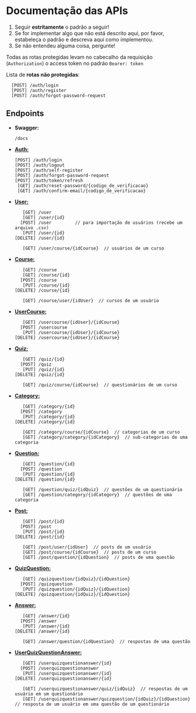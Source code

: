 #  Documentação das APIs

1. Seguir **estritamente** o padrão a seguir! 
2. Se for implementar algo que não está descrito aqui, por favor, estabeleça o padrão e descreva aqui como implementou.
3. Se não entendeu alguma coisa, pergunte!  

Todas as rotas protegidas levam no cabecalho da requisição (`Authorization`) o access token no padráo `Bearer: token`

Lista de **rotas não protegidas**:

      [POST] /auth/login  
      [POST] /auth/register  
      [POST] /auth/forgot-password-request

##  Endpoints

- **Swagger:**
  
      /docs

- [**Auth:**](./Auth.md)
  
      [POST] /auth/login  
      [POST] /auth/logout  
      [POST] /auth/self-register  
      [POST] /auth/forgot-password-request
      [POST] /auth/token/refresh  
       [GET] /auth/reset-password/{codigo_de_verificacao}  
       [GET] /auth/confirm-email/{codigo_de_verificacao}  

- [**User:**](./User.md)
  
         [GET] /user  
         [GET] /user/{id}  
        [POST] /user         // para importação de usuários (recebe um arquivo .csv)
         [PUT] /user/{id}  
      [DELETE] /user/{id}  

         [GET] /user/course/{idCourse}  // usuários de um curso  

- [**Course:**](./Course.md)  

         [GET] /course  
         [GET] /course/{id}  
        [POST] /course  
         [PUT] /course/{id}  
      [DELETE] /course/{id}  

         [GET] /course/user/{idUser}  // cursos de um usuário  

- [**UserCourse:**](./UserCourse.md)  

         [GET] /usercourse/{idUser}/{idCourse}  
        [POST] /usercourse  
         [PUT] /usercourse/{idUser}/{idCourse}  
      [DELETE] /usercourse/{idUser}/{idCourse}  

- [**Quiz:**](./Quiz.md)  

         [GET] /quiz/{id}  
        [POST] /quiz  
         [PUT] /quiz/{id}  
      [DELETE] /quiz/{id}  

         [GET] /quiz/course/{idCourse}  // questionários de um curso   

- [**Category:**](./Category.md)  

         [GET] /category/{id}  
        [POST] /category  
         [PUT] /category/{id}  
      [DELETE] /category/{id}

         [GET] /category/course/{idCourse}  // categorias de um curso
         [GET] /category/category/{idCategory}  // sub-categorias de uma categoria
  
- [**Question:**](./Question.md)  

         [GET] /question/{id}  
        [POST] /question  
         [PUT] /question/{id}  
      [DELETE] /question/{id}  

         [GET] /question/quiz/{idQuiz}  // questões de um questionário  
         [GET] /question/category/{idCategory}  // questões de uma categoria  

- [**Post:**](./Post.md)

         [GET] /post/{id}  
        [POST] /post  
         [PUT] /post/{id}  
      [DELETE] /post/{id}  

         [GET] /post/user/{idUser}  // posts de um usuário  
         [GET] /post/course/{idCourse}  // posts de um curso   
         [GET] /post/question/{idQuestion}  // posts de uma questão  

- [**QuizQuestion:**](./QuizQuestion.md)  

         [GET] /quizquestion/{idQuiz}/{idQuestion}  
        [POST] /quizquestion  
         [PUT] /quizquestion/{idQuiz}/{idQuestion}  
      [DELETE] /quizquestion/{idQuiz}/{idQuestion}

- [**Answer:**](./Answer.md)  

         [GET] /answer/{id}  
        [POST] /answer  
         [PUT] /answer/{id}  
      [DELETE] /answer/{id}  

         [GET] /answer/question/{idQuestion}  // respostas de uma questão  

- [**UserQuizQuestionAnswer:**](./UserQuizQuestionAnswer.md)  

         [GET] /userquizquestionanswer/{id}  
        [POST] /userquizquestionanswer  
         [PUT] /userquizquestionanswer/{id}  
      [DELETE] /userquizquestionanswer/{id}  

         [GET] /userquizquestionanswer/quiz/{idQuiz}  // respostas de um usuário em um questionário
         [GET] /userquizquestionanswer/quizquestion/{idQuiz}/{idQuestion}  // resposta de um usuário em uma questão de um questionário

